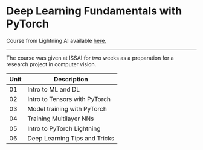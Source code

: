 # Deep Learning Fundamentals with PyTorch
Course from Lightning AI available [here.](https://lightning.ai/pages/courses/deep-learning-fundamentals/)

---
The course was given at ISSAI for two weeks as a preparation for a research project in computer vision.

| Unit | Description |
| ----------- | ----------- |
| 01 | Intro to ML and DL |
| 02 | Intro to Tensors with PyTorch |
| 03 | Model training with PyTorch |
| 04 | Training Multilayer NNs |
| 05 | Intro to PyTorch Lightning |
| 06 | Deep Learning Tips and Tricks |

